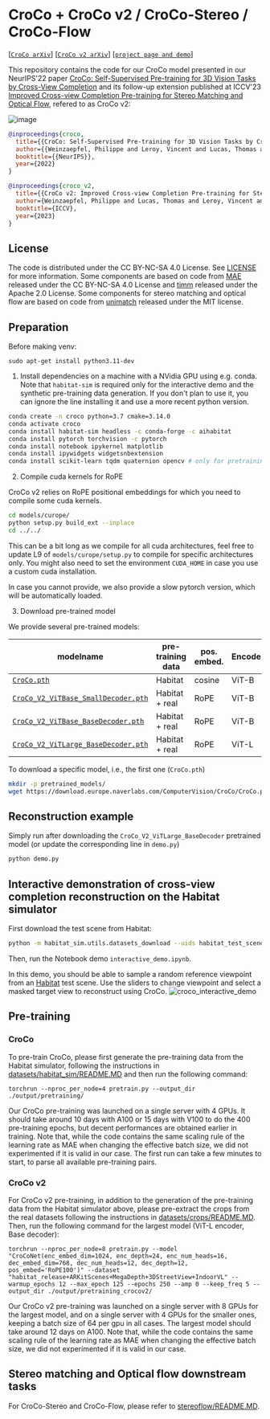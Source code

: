 # CroCo + CroCo v2 / CroCo-Stereo / CroCo-Flow

[[`CroCo arXiv`](https://arxiv.org/abs/2210.10716)] [[`CroCo v2 arXiv`](https://arxiv.org/abs/2211.10408)] [[`project page and demo`](https://croco.europe.naverlabs.com/)]

This repository contains the code for our CroCo model presented in our NeurIPS'22 paper [CroCo: Self-Supervised Pre-training for 3D Vision Tasks by Cross-View Completion](https://openreview.net/pdf?id=wZEfHUM5ri) and its follow-up extension published at ICCV'23 [Improved Cross-view Completion Pre-training for Stereo Matching and Optical Flow](https://openaccess.thecvf.com/content/ICCV2023/html/Weinzaepfel_CroCo_v2_Improved_Cross-view_Completion_Pre-training_for_Stereo_Matching_and_ICCV_2023_paper.html), refered to as CroCo v2:

![image](assets/arch.jpg)

```bibtex
@inproceedings{croco,
  title={{CroCo: Self-Supervised Pre-training for 3D Vision Tasks by Cross-View Completion}},
  author={{Weinzaepfel, Philippe and Leroy, Vincent and Lucas, Thomas and Br\'egier, Romain and Cabon, Yohann and Arora, Vaibhav and Antsfeld, Leonid and Chidlovskii, Boris and Csurka, Gabriela and Revaud J\'er\^ome}},
  booktitle={{NeurIPS}},
  year={2022}
}

@inproceedings{croco_v2,
  title={{CroCo v2: Improved Cross-view Completion Pre-training for Stereo Matching and Optical Flow}},
  author={Weinzaepfel, Philippe and Lucas, Thomas and Leroy, Vincent and Cabon, Yohann and Arora, Vaibhav and Br{\'e}gier, Romain and Csurka, Gabriela and Antsfeld, Leonid and Chidlovskii, Boris and Revaud, J{\'e}r{\^o}me}, 
  booktitle={ICCV},
  year={2023}
}
```

## License

The code is distributed under the CC BY-NC-SA 4.0 License. See [LICENSE](LICENSE) for more information.
Some components are based on code from [MAE](https://github.com/facebookresearch/mae) released under the CC BY-NC-SA 4.0 License and [timm](https://github.com/rwightman/pytorch-image-models) released under the Apache 2.0 License.
Some components for stereo matching and optical flow are based on code from [unimatch](https://github.com/autonomousvision/unimatch) released under the MIT license.

## Preparation

Before making venv:

```
sudo apt-get install python3.11-dev
```

1. Install dependencies on a machine with a NVidia GPU using e.g. conda. Note that `habitat-sim` is required only for the interactive demo and the synthetic pre-training data generation. If you don't plan to use it, you can ignore the line installing it and use a more recent python version.

```bash
conda create -n croco python=3.7 cmake=3.14.0
conda activate croco
conda install habitat-sim headless -c conda-forge -c aihabitat
conda install pytorch torchvision -c pytorch
conda install notebook ipykernel matplotlib
conda install ipywidgets widgetsnbextension
conda install scikit-learn tqdm quaternion opencv # only for pretraining / habitat data generation

```

2. Compile cuda kernels for RoPE

CroCo v2 relies on RoPE positional embeddings for which you need to compile some cuda kernels.
```bash
cd models/curope/
python setup.py build_ext --inplace
cd ../../
```

This can be a bit long as we compile for all cuda architectures, feel free to update L9 of `models/curope/setup.py` to compile for specific architectures only.
You might also need to set the environment `CUDA_HOME` in case you use a custom cuda installation.

In case you cannot provide, we also provide a slow pytorch version, which will be automatically loaded.

3. Download pre-trained model

We provide several pre-trained models:

| modelname                                                                                                                          | pre-training data | pos. embed. | Encoder | Decoder |
|------------------------------------------------------------------------------------------------------------------------------------|-------------------|-------------|---------|---------|
| [`CroCo.pth`](https://download.europe.naverlabs.com/ComputerVision/CroCo/CroCo.pth)                                                 | Habitat           | cosine      | ViT-B   | Small   |
| [`CroCo_V2_ViTBase_SmallDecoder.pth`](https://download.europe.naverlabs.com/ComputerVision/CroCo/CroCo_V2_ViTBase_SmallDecoder.pth) | Habitat + real    | RoPE        | ViT-B   | Small   |
| [`CroCo_V2_ViTBase_BaseDecoder.pth`](https://download.europe.naverlabs.com/ComputerVision/CroCo/CroCo_V2_ViTBase_BaseDecoder.pth)   | Habitat + real    | RoPE        | ViT-B   | Base    |
| [`CroCo_V2_ViTLarge_BaseDecoder.pth`](https://download.europe.naverlabs.com/ComputerVision/CroCo/CroCo_V2_ViTLarge_BaseDecoder.pth) | Habitat + real    | RoPE        | ViT-L   | Base    |

To download a specific model, i.e., the first one (`CroCo.pth`)
```bash
mkdir -p pretrained_models/
wget https://download.europe.naverlabs.com/ComputerVision/CroCo/CroCo.pth -P pretrained_models/
```

## Reconstruction example

Simply run after downloading the `CroCo_V2_ViTLarge_BaseDecoder` pretrained model (or update the corresponding line in `demo.py`)
```bash
python demo.py
```

## Interactive demonstration of cross-view completion reconstruction on the Habitat simulator

First download the test scene from Habitat:
```bash
python -m habitat_sim.utils.datasets_download --uids habitat_test_scenes --data-path habitat-sim-data/
```

Then, run the Notebook demo `interactive_demo.ipynb`.

In this demo, you should be able to sample a random reference viewpoint from an [Habitat](https://github.com/facebookresearch/habitat-sim) test scene. Use the sliders to change viewpoint and select a masked target view to reconstruct using CroCo.
![croco_interactive_demo](https://user-images.githubusercontent.com/1822210/200516576-7937bc6a-55f8-49ed-8618-3ddf89433ea4.jpg)

## Pre-training 

### CroCo 

To pre-train CroCo, please first generate the pre-training data from the Habitat simulator, following the instructions in [datasets/habitat_sim/README.MD](datasets/habitat_sim/README.MD) and then run the following command:
```
torchrun --nproc_per_node=4 pretrain.py --output_dir ./output/pretraining/
```

Our CroCo pre-training was launched on a single server with 4 GPUs.
It should take around 10 days with A100 or 15 days with V100 to do the 400 pre-training epochs, but decent performances are obtained earlier in training.
Note that, while the code contains the same scaling rule of the learning rate as MAE when changing the effective batch size, we did not experimented if it is valid in our case.
The first run can take a few minutes to start, to parse all available pre-training pairs.

### CroCo v2 

For CroCo v2 pre-training, in addition to the generation of the pre-training data from the Habitat simulator above, please pre-extract the crops from the real datasets following the instructions in [datasets/crops/README.MD](datasets/crops/README.MD).
Then, run the following command for the largest model (ViT-L encoder, Base decoder):
```
torchrun --nproc_per_node=8 pretrain.py --model "CroCoNet(enc_embed_dim=1024, enc_depth=24, enc_num_heads=16, dec_embed_dim=768, dec_num_heads=12, dec_depth=12, pos_embed='RoPE100')" --dataset "habitat_release+ARKitScenes+MegaDepth+3DStreetView+IndoorVL" --warmup_epochs 12 --max_epoch 125 --epochs 250 --amp 0 --keep_freq 5 --output_dir ./output/pretraining_crocov2/
```

Our CroCo v2 pre-training was launched on a single server with 8 GPUs for the largest model, and on a single server with 4 GPUs for the smaller ones, keeping a batch size of 64 per gpu in all cases.
The largest model should take around 12 days on A100.
Note that, while the code contains the same scaling rule of the learning rate as MAE when changing the effective batch size, we did not experimented if it is valid in our case.

## Stereo matching and Optical flow downstream tasks

For CroCo-Stereo and CroCo-Flow, please refer to [stereoflow/README.MD](stereoflow/README.MD).
